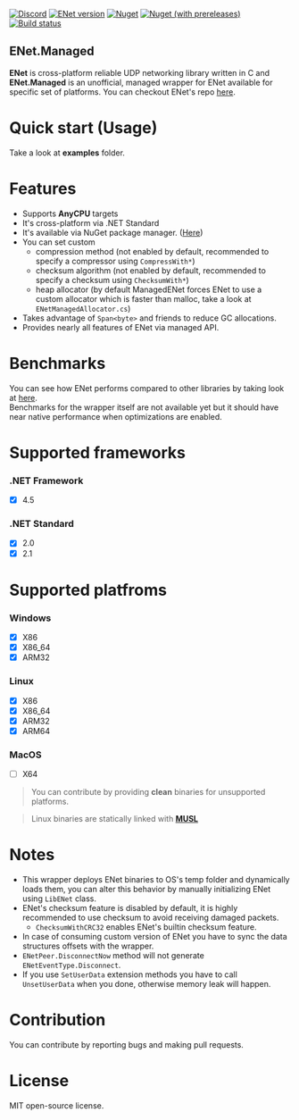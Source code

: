 [![Discord](https://img.shields.io/discord/728246944765313075?label=discord)](https://discord.gg/38UqCVC)
[![ENet version](https://img.shields.io/badge/enet-1.3.15-green)](https://github.com/lsalzman/enet/commit/e55d226969300fbd3f1308afd8bf69e423012f2e)
[![Nuget](https://img.shields.io/nuget/dt/ENet.Managed?label=downloads)][nuget]
[![Nuget (with prereleases)](https://img.shields.io/nuget/vpre/ENet.Managed?label=version)][nuget]
[![Build status](https://ci.appveyor.com/api/projects/status/p8v29k0jxaud33ec/branch/master?svg=true)](https://ci.appveyor.com/project/moien007/enet-managed/branch/master)

## ENet.Managed
**ENet** is cross-platform reliable UDP networking library written in C and **ENet.Managed** is an unofficial, managed wrapper for ENet available for specific set of platforms. You can checkout ENet's repo [here][enet-repo].

# Quick start (Usage)
Take a look at **examples** folder.

# Features
* Supports **AnyCPU** targets
* It's cross-platform via .NET Standard
* It's available via NuGet package manager. ([Here][nuget])
* You can set custom
  * compression method (not enabled by default, recommended to specify a compressor using <code>CompressWith*</code>)
  * checksum algorithm (not enabled by default, recommended to specify a checksum using <code>ChecksumWith*</code>)
  * heap allocator (by default ManagedENet forces ENet to use a custom allocator which is faster than malloc, take a look at <code>ENetManagedAllocator.cs</code>)
* Takes advantage of <code>Span\<byte></code> and friends to reduce GC allocations.
* Provides nearly all features of ENet via managed API.

# Benchmarks
You can see how ENet performs compared to other libraries by taking look at [here][benchmark].<br/>
Benchmarks for the wrapper itself are not available yet but it should have near native performance when optimizations are enabled.

# Supported frameworks
### .NET Framework
* [X] 4.5
### .NET Standard
* [X] 2.0
* [X] 2.1

# Supported platfroms
### Windows 
* [X] X86
* [X] X86_64
* [X] ARM32
### Linux 
* [X] X86
* [X] X86_64
* [X] ARM32
* [X] ARM64
### MacOS
* [ ] X64

> You can contribute by providing **clean** binaries for unsupported platforms. 

> Linux binaries are statically linked with **[MUSL](https://www.musl-libc.org/faq.html)**

# Notes
* This wrapper deploys ENet binaries to OS's temp folder and dynamically loads them, you can alter this behavior by manually initializing ENet using <code>LibENet</code> class.
* ENet's checksum feature is disabled by default, it is highly recommended to use checksum to avoid receiving damaged packets. 
  * <code>ChecksumWithCRC32</code> enables ENet's builtin checksum feature.
* In case of consuming custom version of ENet you have to sync the data structures offsets with the wrapper. 
* <code>ENetPeer.DisconnectNow</code> method will not generate <code>ENetEventType.Disconnect</code>.
* If you use <code>SetUserData</code> extension methods you have to call <code>UnsetUserData</code> when you done, otherwise memory leak will happen.

# Contribution
You can contribute by reporting bugs and making pull requests.

# License
MIT open-source license.

[enet-repo]: http://www.github.com/lsalzman/enet
[benchmark]: http://www.github.com/nxrighthere/BenchmarkNet/wiki/Benchmark-Results
[nuget]: http://www.nuget.org/packages/ENet.Managed


